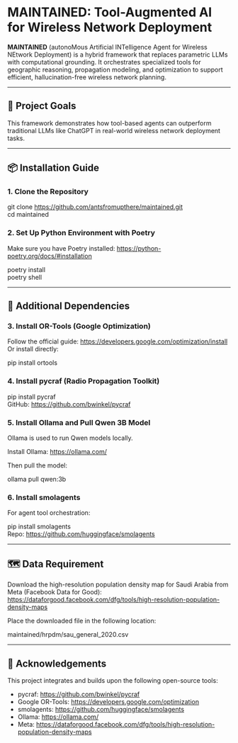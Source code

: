 # MAINTAINED: Tool-Augmented AI for Wireless Network Deployment

**MAINTAINED** (autonoMous Artificial INTelligence Agent for Wireless NEtwork Deployment) is a hybrid framework that replaces parametric LLMs with computational grounding. It orchestrates specialized tools for geographic reasoning, propagation modeling, and optimization to support efficient, hallucination-free wireless network planning.

---

## 🚀 Project Goals

This framework demonstrates how tool-based agents can outperform traditional LLMs like ChatGPT in real-world wireless network deployment tasks.

---

## 📦 Installation Guide

### 1. Clone the Repository
git clone https://github.com/antsfromupthere/maintained.git  
cd maintained

### 2. Set Up Python Environment with Poetry
Make sure you have Poetry installed: https://python-poetry.org/docs/#installation

poetry install  
poetry shell

---

## 🔧 Additional Dependencies

### 3. Install OR-Tools (Google Optimization)
Follow the official guide: https://developers.google.com/optimization/install  
Or install directly:

pip install ortools

### 4. Install pycraf (Radio Propagation Toolkit)
pip install pycraf  
GitHub: https://github.com/bwinkel/pycraf

### 5. Install Ollama and Pull Qwen 3B Model
Ollama is used to run Qwen models locally.

Install Ollama: https://ollama.com/

Then pull the model:

ollama pull qwen:3b

### 6. Install smolagents
For agent tool orchestration:

pip install smolagents  
Repo: https://github.com/huggingface/smolagents

---

## 🗺️ Data Requirement

Download the high-resolution population density map for Saudi Arabia from Meta (Facebook Data for Good):  
https://dataforgood.facebook.com/dfg/tools/high-resolution-population-density-maps

Place the downloaded file in the following location:

maintained/hrpdm/sau_general_2020.csv

---

## 🙏 Acknowledgements

This project integrates and builds upon the following open-source tools:

- pycraf: https://github.com/bwinkel/pycraf  
- Google OR-Tools: https://developers.google.com/optimization  
- smolagents: https://github.com/huggingface/smolagents  
- Ollama: https://ollama.com/
- Meta: https://dataforgood.facebook.com/dfg/tools/high-resolution-population-density-maps
